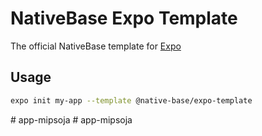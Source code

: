 # NativeBase Expo Template

The official NativeBase template for [Expo](https://docs.expo.io/)

## Usage

```sh
expo init my-app --template @native-base/expo-template
```
#   a p p - m i p s o j a  
 #   a p p - m i p s o j a  
 